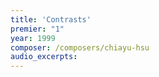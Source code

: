 ```yaml
---
title: 'Contrasts'
premier: "1"
year: 1999
composer: /composers/chiayu-hsu
audio_excerpts: 
---
```

